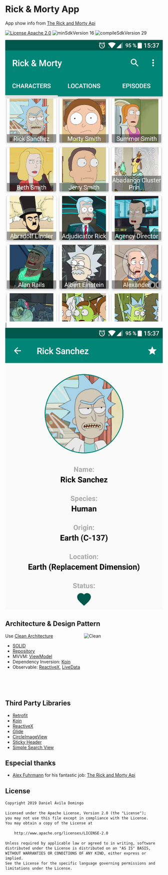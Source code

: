 # Rick & Morty App

App show info from [The Rick and Morty Api]

[![License Apache 2.0](https://img.shields.io/badge/License-Apache%202.0-blue.svg?style=true)](http://www.apache.org/licenses/LICENSE-2.0)
![minSdkVersion 16](https://img.shields.io/badge/minSdkVersion-16-red.svg?style=true)
![compileSdkVersion 29](https://img.shields.io/badge/compileSdkVersion-29-yellow.svg?style=true)

![alt text](./Screenshot_20191219-153743.png) | ![alt text](./Screenshot_20191219-153800.png)

<!--<img alt='Clean' src="./Screenshot_20191219-153743.png" align="right" width="50%"/>-->
<!--<img alt='Clean' src="./Screenshot_20191219-153800.png" align="right" width="50%"/>-->

## Architecture & Design Pattern

<img alt='Clean' src="https://blog.cleancoder.com/uncle-bob/images/2012-08-13-the-clean-architecture/CleanArchitecture.jpg" align="right" width="50%"/>

Use [Clean Architecture]

* [SOLID]
* [Repository]
* MVVM: [ViewModel]
* Dependency Inversion: [Koin]
* Observable: [ReactiveX], [LiveData]

<br/>
<br/>
<br/>

## Third Party Libraries

* [Retrofit]
* [Koin]
* [ReactiveX]
* [Glide]
* [CircleImageView]
* [Sticky Header]
* [Simple Search View]

## Especial thanks

* [Alex Fuhrmann] for his fantastic job: [The Rick and Morty Api]

## License

    Copyright 2019 Daniel Ávila Domingo

    Licensed under the Apache License, Version 2.0 (the "License");
    you may not use this file except in compliance with the License.
    You may obtain a copy of the License at

        http://www.apache.org/licenses/LICENSE-2.0

    Unless required by applicable law or agreed to in writing, software
    distributed under the License is distributed on an "AS IS" BASIS,
    WITHOUT WARRANTIES OR CONDITIONS OF ANY KIND, either express or implied.
    See the License for the specific language governing permissions and
    limitations under the License.
    
[Clean Architecture]: https://blog.cleancoder.com/uncle-bob/2012/08/13/the-clean-architecture.html
[LiveData]: https://developer.android.com/topic/libraries/architecture/livedata
[ReactiveX]: http://reactivex.io
[ViewModel]: https://developer.android.com/topic/libraries/architecture/viewmodel
[Repository]: https://martinfowler.com/eaaCatalog/repository.html
[SOLID]: https://en.wikipedia.org/wiki/SOLID
[Koin]: https://insert-koin.io/

[The Rick and Morty Api]: https://rickandmortyapi.com/
[Alex Fuhrmann]: https://axelfuhrmann.com/

[Retrofit]: https://github.com/square/retrofit
[Sticky Header]: https://github.com/smuyyh/StickyHeaderRecyclerView
[Simple Search View]: https://github.com/Ferfalk/SimpleSearchView
[Glide]: https://github.com/bumptech/glide
[CircleImageView]: https://github.com/hdodenhof/CircleImageView
